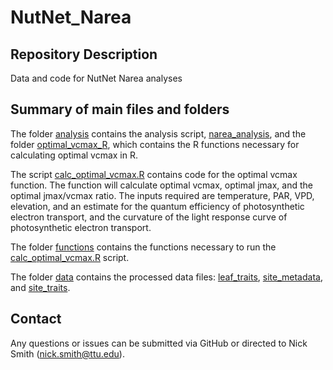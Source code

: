 # NutNet_Narea

## Repository Description
Data and code for NutNet Narea analyses

## Summary of main files and folders
The folder [analysis](analysis) contains the analysis script, [narea_analysis](narea_analysis), and the folder [optimal_vcmax_R](optimal_vcmax_R), which contains the R functions necessary for calculating optimal vcmax in R.

The script [calc_optimal_vcmax.R](calc_optimal_vcmax.R) contains code for the optimal vcmax function. The function will calculate optimal vcmax, optimal jmax, and the optimal jmax/vcmax ratio. The inputs required are temperature, PAR, VPD, elevation, and an estimate for the quantum efficiency of photosynthetic electron transport, and the curvature of the light response curve of photosynthetic electron transport.

The folder [functions](functions) contains the functions necessary to run the [calc_optimal_vcmax.R](calc_optimal_vcmax.R) script.

The folder [data](data) contains the processed data files: [leaf_traits](leaf_traits), [site_metadata](site_metadata), and [site_traits](site_traits).

## Contact
Any questions or issues can be submitted via GitHub or directed to Nick Smith
(nick.smith@ttu.edu).
